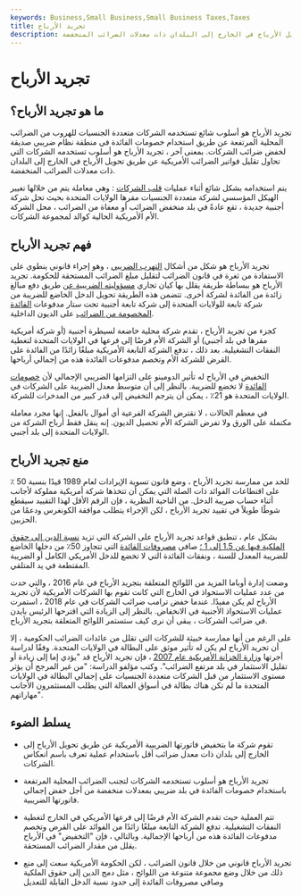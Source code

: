 ```yaml
---
keywords: Business,Small Business,Small Business Taxes,Taxes
title: تجريد الأرباح
description: تجريد الأرباح هو أسلوب شائع تستخدمه الشركات الأمريكية لتقليل فواتيرها الضريبية عن طريق تحويل الأرباح في الخارج إلى البلدان ذات معدلات الضرائب المنخفضة.
---
```


# تجريد الأرباح
## ما هو تجريد الأرباح؟

تجريد الأرباح هو أسلوب شائع تستخدمه الشركات متعددة الجنسيات للهروب من الضرائب المحلية المرتفعة عن طريق استخدام خصومات الفائدة في منطقة نظام ضريبي صديقة لخفض ضرائب الشركات. بمعنى آخر ، تجريد الأرباح هو أسلوب تستخدمه الشركات التي تحاول تقليل فواتير الضرائب الأمريكية عن طريق تحويل الأرباح في الخارج إلى البلدان ذات معدلات الضرائب المنخفضة.

يتم استخدامه بشكل شائع أثناء عمليات [قلب الشركات](/corporateinversion) : وهي معاملة يتم من خلالها تغيير الهيكل المؤسسي لشركة متعددة الجنسيات مقرها الولايات المتحدة بحيث تحل شركة أجنبية جديدة ، تقع عادةً في بلد منخفض الضرائب أو معفاة من الضرائب ، محل الشركة الأم الأمريكية الحالية كوالد لمجموعة الشركات.

## فهم تجريد الأرباح

تجريد الأرباح هو شكل من أشكال [التهرب الضريبي](/tax_avoidance) ، وهو إجراء قانوني ينطوي على الاستفادة من ثغرة في قانون الضرائب لتقليل مبلغ الضرائب المستحقة للحكومة. تجريد الأرباح هو ببساطة طريقة يقلل بها كيان تجاري [مسؤوليته الضريبية عن](/taxliability) طريق دفع مبالغ زائدة من الفائدة لشركة أخرى. تتضمن هذه الطريقة تحويل الدخل الخاضع للضريبة من شركة تابعة للولايات المتحدة إلى شركة تابعة أجنبية تحت ستار مدفوعات [الفائدة المخصومة من الضرائب](/tax-deductible-interest) على الديون الداخلية.

كجزء من تجريد الأرباح ، تقدم شركة محلية خاضعة لسيطرة أجنبية (أو شركة أمريكية مقرها في بلد أجنبي) أو الشركة الأم قرضًا إلى فرعها في الولايات المتحدة لتغطية النفقات التشغيلية. بعد ذلك ، تدفع الشركة التابعة الأمريكية مبلغًا زائدًا من الفائدة على القرض للشركة الأم وتخصم مدفوعات الفائدة هذه من إجمالي أرباحها.

التخفيض في الأرباح له تأثير الدومينو على التزامها الضريبي الإجمالي لأن [خصومات الفائدة](/interest-deduction) لا تخضع للضريبة. بالنظر إلى أن متوسط معدل الضريبة على الشركات في الولايات المتحدة هو 21٪ ، يمكن أن يترجم التخفيض إلى قدر كبير من المدخرات للشركة.

في معظم الحالات ، لا تقترض الشركة الفرعية أي أموال بالفعل. إنها مجرد معاملة مكتملة على الورق ولا تفرض الشركة الأم تحصيل الديون. إنه ينقل فقط أرباح الشركة من الولايات المتحدة إلى بلد أجنبي.

## منع تجريد الأرباح

للحد من ممارسة تجريد الأرباح ، وضع قانون تسوية الإيرادات لعام 1989 قيدًا بنسبة 50 ٪ على اقتطاعات الفوائد ذات الصلة التي يمكن أن تتخذها شركة أمريكية مملوكة لأجانب أثناء حساب ضريبة الدخل. من الناحية النظرية ، فإن الرقم الأقل لهذا التقييد سيقطع شوطًا طويلاً في تقييد تجريد الأرباح ، لكن الإجراء يتطلب موافقة الكونغرس ودعمًا من الحزبين.

بشكل عام ، تنطبق قواعد تجريد الأرباح على الشركة التي تزيد [نسبة الدين إلى حقوق الملكية فيها عن 1.5 إلى 1 ؛](/debtequityratio) صافي [مصروفات الفائدة](/interestexpense) التي تتجاوز 50٪ من دخلها الخاضع للضريبة المعدل للسنة ، ونفقات الفائدة التي لا تخضع للدخل الأمريكي الكامل أو الضريبة المقتطعة في يد المتلقي.

وضعت إدارة أوباما المزيد من اللوائح المتعلقة بتجريد الأرباح في عام 2016 ، والتي حدت من عدد عمليات الاستحواذ في الخارج التي كانت تقوم بها الشركات الأمريكية لأن تجريد الأرباح لم يكن مفيدًا. عندما خفض ترامب ضرائب الشركات في عام 2018 ، استمرت عمليات الاستحواذ الأجنبية في الانخفاض. بالنظر إلى الزيادة التي اقترحها الرئيس بايدن في ضرائب الشركات ، يبقى أن نرى كيف ستستمر اللوائح المتعلقة بتجريد الأرباح.

على الرغم من أنها ممارسة خبيثة للشركات التي تقلل من عائدات الضرائب الحكومية ، إلا أن تجريد الأرباح لم يكن له تأثير موثق على البطالة في الولايات المتحدة. وفقًا لدراسة أجرتها [وزارة الخزانة الأمريكية عام 2007](/ustreasury) ، فإن تجريد الأرباح قد "يؤدي إما إلى زيادة أو تقليل الاستثمار في بلد مرتفع الضرائب". وكتب مؤلفو الدراسة: "من غير المرجح أن يؤثر مستوى الاستثمار من قبل الشركات متعددة الجنسيات على إجمالي البطالة في الولايات المتحدة ما لم تكن هناك بطالة في أسواق العمالة التي يطلب المستثمرون الأجانب مهاراتهم".

## يسلط الضوء

- تقوم شركة ما بتخفيض فاتورتها الضريبية الأمريكية عن طريق تحويل الأرباح إلى الخارج إلى بلدان ذات معدل ضرائب أقل باستخدام عملية تعرف باسم انعكاس الشركات.

- تجريد الأرباح هو أسلوب تستخدمه الشركات لتجنب الضرائب المحلية المرتفعة باستخدام خصومات الفائدة في بلد ضريبي بمعدلات منخفضة من أجل خفض إجمالي فاتورتها الضريبية.

- تتم العملية حيث تقدم الشركة الأم قرضًا إلى فرعها الأمريكي في الخارج لتغطية النفقات التشغيلية. تدفع الشركة التابعة مبلغًا زائدًا من الفوائد على القرض وتخصم مدفوعات الفائدة هذه من أرباحها الإجمالية. وبالتالي ، فإن "التخفيض" في الأرباح يقلل من مقدار الضرائب المستحقة.

- تجريد الأرباح قانوني من خلال قانون الضرائب ، لكن الحكومة الأمريكية سعت إلى منع ذلك من خلال وضع مجموعة متنوعة من اللوائح ، مثل دمج الدين إلى حقوق الملكية وصافي مصروفات الفائدة إلى حدود نسبة الدخل القابلة للتعديل

